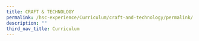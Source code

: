 ```yaml
---
title: CRAFT & TECHNOLOGY
permalink: /hsc-experience/Curriculum/craft-and-technology/permalink/
description: ""
third_nav_title: Curriculum
---
```

